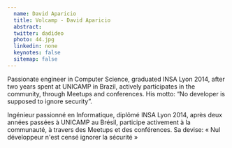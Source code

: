 ```yaml
---
  name: David Aparicio
  title: Volcamp - David Aparicio
  abstract: 
  twitter: dadideo
  photo: 44.jpg
  linkedin: none
  keynotes: false
  sitemap: false
---
```

Passionate engineer in Computer Science, graduated INSA Lyon 2014, after two years spent at UNICAMP in Brazil, actively participates in the community, through Meetups and conferences. His motto: “No developer is supposed to ignore security”.

Ingénieur passionné en Informatique, diplômé INSA Lyon 2014, après deux années passées à UNICAMP au Brésil, participe activement à la communauté, à travers des Meetups et des conférences. Sa devise: « Nul développeur n'est censé ignorer la sécurité »
